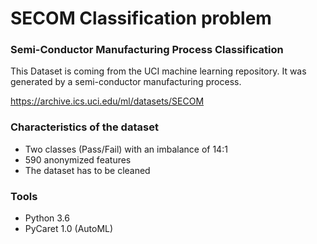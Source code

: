 # SECOM Classification problem
 ### Semi-Conductor Manufacturing Process Classification
 
 This Dataset is coming from the UCI machine learning repository. It was generated by a semi-conductor manufacturing process.

https://archive.ics.uci.edu/ml/datasets/SECOM

### Characteristics of the dataset

- Two classes (Pass/Fail) with an imbalance of 14:1
- 590 anonymized features
- The dataset has to be cleaned

### Tools
 - Python 3.6
-  PyCaret 1.0 (AutoML)
